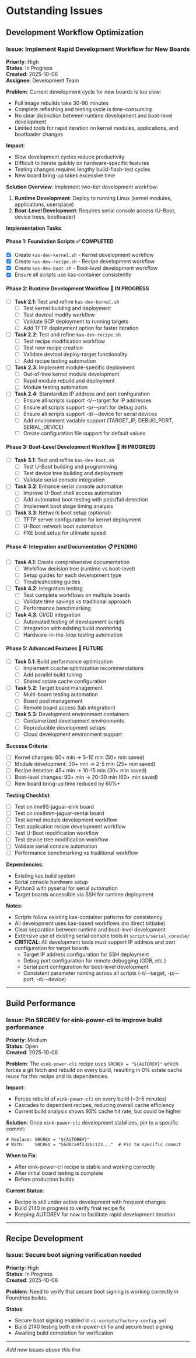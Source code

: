 # Outstanding Issues

## Development Workflow Optimization

### Issue: Implement Rapid Development Workflow for New Boards
**Priority**: High  
**Status**: In Progress  
**Created**: 2025-10-06  
**Assignee**: Development Team  

**Problem**: 
Current development cycle for new boards is too slow:
- Full image rebuilds take 30-90 minutes
- Complete reflashing and testing cycle is time-consuming
- No clear distinction between runtime development and boot-level development
- Limited tools for rapid iteration on kernel modules, applications, and bootloader changes

**Impact**:
- Slow development cycles reduce productivity
- Difficult to iterate quickly on hardware-specific features
- Testing changes requires lengthy build-flash-test cycles
- New board bring-up takes excessive time

**Solution Overview**:
Implement two-tier development workflow:
1. **Runtime Development**: Deploy to running Linux (kernel modules, applications, userspace)
2. **Boot-Level Development**: Requires serial console access (U-Boot, device trees, bootloader)

**Implementation Tasks**:

#### Phase 1: Foundation Scripts ✅ COMPLETED
- [x] Create `kas-dev-kernel.sh` - Kernel development workflow
- [x] Create `kas-dev-recipe.sh` - Recipe development workflow  
- [x] Create `kas-dev-boot.sh` - Boot-level development workflow
- [x] Ensure all scripts use kas-container consistently

#### Phase 2: Runtime Development Workflow 🔄 IN PROGRESS
- [ ] **Task 2.1**: Test and refine `kas-dev-kernel.sh`
  - [ ] Test kernel building and deployment
  - [ ] Test devtool modify workflow
  - [ ] Validate SCP deployment to running targets
  - [ ] Add TFTP deployment option for faster iteration
- [ ] **Task 2.2**: Test and refine `kas-dev-recipe.sh`
  - [ ] Test recipe modification workflow
  - [ ] Test new recipe creation
  - [ ] Validate devtool deploy-target functionality
  - [ ] Add recipe testing automation
- [ ] **Task 2.3**: Implement module-specific deployment
  - [ ] Out-of-tree kernel module development
  - [ ] Rapid module rebuild and deployment
  - [ ] Module testing automation
- [ ] **Task 2.4**: Standardize IP address and port configuration
  - [ ] Ensure all scripts support -t/--target for IP addresses
  - [ ] Ensure all scripts support -p/--port for debug ports
  - [ ] Ensure all scripts support -d/--device for serial devices
  - [ ] Add environment variable support (TARGET_IP, DEBUG_PORT, SERIAL_DEVICE)
  - [ ] Create configuration file support for default values

#### Phase 3: Boot-Level Development Workflow 🔄 IN PROGRESS  
- [ ] **Task 3.1**: Test and refine `kas-dev-boot.sh`
  - [ ] Test U-Boot building and programming
  - [ ] Test device tree building and deployment
  - [ ] Validate serial console integration
- [ ] **Task 3.2**: Enhance serial console automation
  - [ ] Improve U-Boot shell access automation
  - [ ] Add automated boot testing with pass/fail detection
  - [ ] Implement boot stage timing analysis
- [ ] **Task 3.3**: Network boot setup (optional)
  - [ ] TFTP server configuration for kernel deployment
  - [ ] U-Boot network boot automation
  - [ ] PXE boot setup for ultimate speed

#### Phase 4: Integration and Documentation 📋 PENDING
- [ ] **Task 4.1**: Create comprehensive documentation
  - [ ] Workflow decision tree (runtime vs boot-level)
  - [ ] Setup guides for each development type
  - [ ] Troubleshooting guides
- [ ] **Task 4.2**: Integration testing
  - [ ] Test complete workflows on multiple boards
  - [ ] Validate time savings vs traditional approach
  - [ ] Performance benchmarking
- [ ] **Task 4.3**: CI/CD integration
  - [ ] Automated testing of development scripts
  - [ ] Integration with existing build monitoring
  - [ ] Hardware-in-the-loop testing automation

#### Phase 5: Advanced Features 🔮 FUTURE
- [ ] **Task 5.1**: Build performance optimization
  - [ ] Implement ccache optimization recommendations
  - [ ] Add parallel build tuning
  - [ ] Shared sstate cache configuration
- [ ] **Task 5.2**: Target board management
  - [ ] Multi-board testing automation
  - [ ] Board pool management
  - [ ] Remote board access (lab integration)
- [ ] **Task 5.3**: Development environment containers
  - [ ] Containerized development environments
  - [ ] Reproducible development setups
  - [ ] Cloud development environment support

**Success Criteria**:
- [ ] Kernel changes: 60+ min → 5-10 min (50+ min saved)
- [ ] Module development: 30+ min → 2-5 min (25+ min saved)
- [ ] Recipe iteration: 45+ min → 10-15 min (30+ min saved)
- [ ] Boot-level changes: 90+ min → 20-30 min (60+ min saved)
- [ ] New board bring-up time reduced by 60%+

**Testing Checklist**:
- [ ] Test on imx93-jaguar-eink board
- [ ] Test on imx8mm-jaguar-sentai board
- [ ] Test kernel module development workflow
- [ ] Test application recipe development workflow
- [ ] Test U-Boot modification workflow
- [ ] Test device tree modification workflow
- [ ] Validate serial console automation
- [ ] Performance benchmarking vs traditional workflow

**Dependencies**:
- Existing kas build system
- Serial console hardware setup
- Python3 with pyserial for serial automation
- Target boards accessible via SSH for runtime deployment

**Notes**:
- Scripts follow existing kas-container patterns for consistency
- All development uses kas-based workflows (no direct bitbake)
- Clear separation between runtime and boot-level development
- Extensive use of existing serial console tools in `scripts/serial_console/`
- **CRITICAL**: All development tools must support IP address and port configuration for target boards
  - Target IP address configuration for SSH deployment
  - Debug port configuration for remote debugging (GDB, etc.)
  - Serial port configuration for boot-level development
  - Consistent parameter naming across all scripts (-t/--target, -p/--port, -d/--device)

---

## Build Performance

### Issue: Pin SRCREV for eink-power-cli to improve build performance
**Priority**: Medium  
**Status**: Open  
**Created**: 2025-10-06  

**Problem**: 
The `eink-power-cli` recipe uses `SRCREV = "${AUTOREV}"` which forces a git fetch and rebuild on every build, resulting in 0% sstate cache reuse for this recipe and its dependencies.

**Impact**:
- Forces rebuild of `eink-power-cli` on every build (~3-5 minutes)
- Cascades to dependent recipes, reducing overall cache efficiency
- Current build analysis shows 93% cache hit rate, but could be higher

**Solution**:
Once `eink-power-cli` development stabilizes, pin to a specific commit:
```bb
# Replace: SRCREV = "${AUTOREV}"
# With:    SRCREV = "56d8ca9f23abc123..."  # Pin to specific commit
```

**When to Fix**:
- After eink-power-cli recipe is stable and working correctly
- After initial board testing is complete
- Before production builds

**Current Status**: 
- Recipe is still under active development with frequent changes
- Build 2140 in progress to verify final recipe fix
- Keeping AUTOREV for now to facilitate rapid development iteration

---

## Recipe Development

### Issue: Secure boot signing verification needed
**Priority**: High  
**Status**: In Progress  
**Created**: 2025-10-06  

**Problem**: 
Need to verify that secure boot signing is working correctly in Foundries builds.

**Status**: 
- Secure boot signing enabled in `ci-scripts/factory-config.yml`
- Build 2140 testing both eink-power-cli fix and secure boot signing
- Awaiting build completion for verification

---

*Add new issues above this line*
